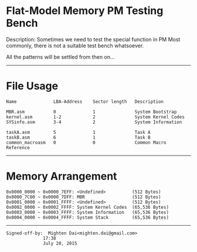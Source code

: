 #  Flat-Model Memory PM Testing Bench

Description:
  Sometimes we need to test the special function in PM
Most commonly, there is not a suitable test bench whatsoever.

All the patterns will be settled from then on...

-------------------------------
# File Usage

	Name              LBA-Address    Sector length   Description
	
	MBR.asm           0              1               System Bootstrap
	kernel.asm        1-2            2               System Kernel Codes
	SYSinfo.asm       3-4            2               System Information
	
	taskA.asm         5              1               Task A
	taskB.asm         6              1               Task B
	common_macroasm   0              0               Common Macro Reference
	
-------------------------------
# Memory Arrangement

	0x0000_0000 ~ 0x0000_7EFF: <Undefined>          (512 Bytes)
	0x0000_7C00 ~ 0x0000_7DFF: MBR                  (512 Bytes)
	0x0001_0000 ~ 0x0001_FFFF: <Undefined>          (512 Bytes)
	0x0002_0000 ~ 0x0002_FFFF: System Kernel Codes  (65,536 Bytes)
	0x0003_0000 ~ 0x0003_FFFF: System Information   (65,536 Bytes)
	0x0004_0000 ~ 0x0004_FFFF: System Stack         (65,536 Bytes)

-------------------------------
	Signed-off-by:  Mighten Dai<mighten.dai@gmail.com>
				  17:38
                  July 20, 2015
